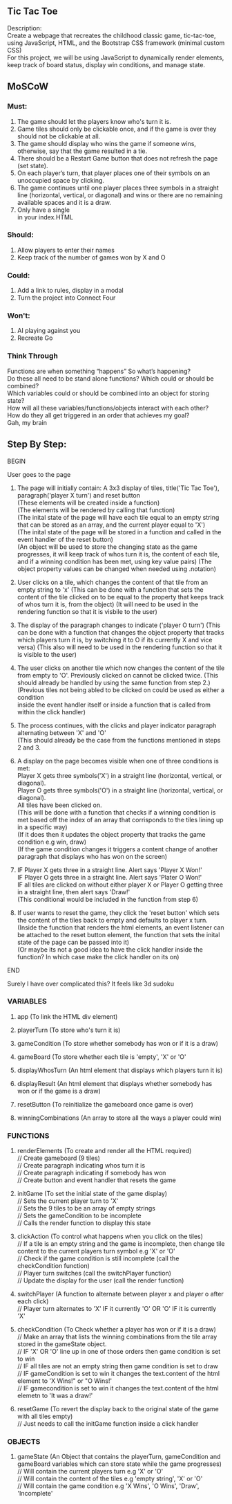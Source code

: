## Tic Tac Toe<br>

Description: <br>
Create a webpage that recreates the childhood classic game, tic-tac-toe, using JavaScript, HTML, and the Bootstrap CSS framework (minimal custom CSS)<br>
For this project, we will be using JavaScript to dynamically render elements, keep track of board status, display win conditions, and manage state.<br>

## MoSCoW<br>

### Must: <br>
1. The game should let the players know who's turn it is.<br>
2. Game tiles should only be clickable once, and if the game is over they should not be clickable at all.<br>
3. The game should display who wins the game if someone wins, otherwise, say that the game resulted in a tie.<br>
4. There should be a Restart Game button that does not refresh the page (set state).<br>
5. On each player’s turn, that player places one of their symbols on an unoccupied space by clicking.<br>
6. The game continues until one player places three symbols in a straight line (horizontal, vertical, or diagonal) and wins or there are no remaining available spaces and it is a draw.<br>
7. Only have a single <div id="app"></div> in your index.HTML <br>

### Should: <br>
1. Allow players to enter their names<br>
2. Keep track of the number of games won by X and O<br>

### Could: <br>
1. Add a link to rules, display in a modal<br>
2. Turn the project into Connect Four<br>

### Won't: <br>
1. AI playing against you <br>
2. Recreate Go<br>

### Think Through<br>
Functions are when something “happens” So what’s happening?<br>
Do these all need to be stand alone functions? Which could or should be combined? <br>
Which variables could or should be combined into an object for storing state? <br>
How will all these variables/functions/objects interact with each other? <br>
How do they all get triggered in an order that achieves my goal?<br>
Gah, my brain<br>

## Step By Step:<br>

BEGIN<br>

User goes to the page<br>

1. The page will initially contain: A 3x3 display of tiles, title('Tic Tac Toe'), paragraph('player X turn') and reset button<br>
(These elements will be created inside a function)<br>
(The elements will be rendered by calling that function)<br>
(The inital state of the page will have each tile equal to an empty string that can be stored as an array, and the current player equal to 'X')<br>
(The inital state of the page will be stored in a function and called in the event handler of the reset button) <br>
(An object will be used to store the changing state as the game progresses, it will keep track of whos turn it is, the content of each tile, and if a winning condition has been met, using key value pairs) 
(The object property values can be changed when needed using .notation) 

2. User clicks on a tile, which changes the content of that tile from an empty string to 'x'
(This can be done with a function that sets the content of the tile clicked on to be equal to the property that keeps track of whos turn it is, from the object)
(It will need to be used in the rendering function so that it is visbile to the user) 

3. The display of the paragraph changes to indicate ('player O turn')
(This can be done with a function that changes the object property that tracks which players turn it is, by switching it to O if its currently X and vice versa)
(This also will need to be used in the rendering function so that it is visible to the user) 

4. The user clicks on another tile which now changes the content of the tile from empty to 'O'. Previously clicked on cannot be clicked twice. 
(This should already be handled by using the same function from step 2.)(Previous tiles not being abled to be clicked on could be used as either a condition <br>
inside the event handler itself or inside a function that is called from within the click handler) <br>

5. The process continues, with the clicks and player indicator paragraph alternating between 'X' and 'O'<br>
(This should already be the case from the functions mentioned in steps 2 and 3. <br>

6. A display on the page becomes visible when one of three conditions is met: <br>
Player X gets three symbols('X') in a straight line (horizontal, vertical, or diagonal). <br>
Player O gets three symbols('O') in a straight line (horizontal, vertical, or diagonal). <br>
All tiles have been clicked on. <br>
(This will be done with a function that checks if a winning condition is met based off the index of an array that corrisponds to the tiles lining up in a specific way) <br>
(If it does then it updates the object property that tracks the game condition e.g win, draw)<br>
(If the game condition changes it triggers a content change of another paragraph that displays who has won on the screen) <br>

8. IF Player X gets three in a straight line. Alert says 'Player X Won!' <br>
IF Player O gets three in a straight line. Alert says 'Plater O Won!'<br>
IF all tiles are clicked on without either player X or Player O getting three in a straight line, then alert says 'Draw!'<br>
(This conditional would be included in the function from step 6)<br>

9. If user wants to reset the game, they click the 'reset button' which sets the content of the tiles back to empty and defaults to player x turn. <br>
(Inside the function that renders the html elements, an event listener can be attached to the reset button element, the function that sets the inital state of the page can be passed into it)<br>
(Or maybe its not a good idea to have the click handler inside the function? In which case make the click handler on its on)  <br>

END<br>

Surely I have over complicated this? It feels like 3d sudoku<br>

### VARIABLES<br>
1. app (To link the HTML div element) <br>

2. playerTurn (To store who's turn it is)<br>

3. gameCondition (To store whether somebody has won or if it is a draw) <br>

4. gameBoard (To store whether each tile is 'empty', 'X' or 'O'<br>

5. displayWhosTurn (An html element that displays which players turn it is) <br>

6. displayResult (An html element that displays whether somebody has won or if the game is a draw) <br>

7. resetButton (To reinitialize the gameboard once game is over)<br>

8. winningCombinations (An array to store all the ways a player could win) <br>

### FUNCTIONS<br>
1. renderElements (To create and render all the HTML required) <br>
   // Create gameboard (9 tiles) <br>
   // Create paragraph indicating whos turn it is<br>
   // Create paragraph indicating if somebody has won<br>
   // Create button and event handler that resets the game <br>

2. initGame (To set the initial state of the game display)<br>
   // Sets the current player turn to 'X'<br>
   // Sets the 9 tiles to be an array of empty strings<br>
   // Sets the gameCondition to be incomplete<br>
   // Calls the render function to display this state<br>

3. clickAction (To control what happens when you click on the tiles)<br>
   // If a tile is an empty string and the game is incomplete, then change tile content to the current players turn symbol e.g 'X' or 'O'<br>
   // Check if the game condition is still incomplete (call the checkCondition function)<br>
   // Player turn switches (call the switchPlayer function) <br>
   // Update the display for the user (call the render function) <br>

4. switchPlayer (A function to alternate between player x and player o after each click)<br>
   // Player turn alternates to 'X' IF it currently 'O' OR 'O' IF it is currently 'X'<br>

5. checkCondition (To Check whether a player has won or if it is a draw)<br>
   // Make an array that lists the winning combinations from the tile array stored in the gameState object.<br>
   // IF 'X' OR 'O' line up in one of those orders then game condition is set to win<br>
   // IF all tiles are not an empty string then game condition is set to draw <br>
   // IF gameCondition is set to win it changes the text.content of the html element to 'X Wins!" or "O Wins!'<br>
   // IF gamecondition is set to win it changes the text.content of the html elemetn to 'It was a draw!'<br>

6. resetGame (To revert the display back to the original state of the game with all tiles empty)<br>
   // Just needs to call the initGame function inside a click handler<br>

### OBJECTS<br>
1. gameState (An Object that contains the playerTurn, gameCondition and gameBoard variables which can store state while the game progresses)<br>
   // Will contain the current players turn e.g 'X' or 'O'<br>
   // Will contain the content of the tiles e.g 'empty string', 'X' or 'O'<br>
   // Will contain the game condition e.g 'X Wins', 'O Wins', 'Draw', 'Incomplete'  <br>




